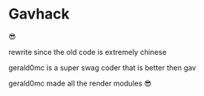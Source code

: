 # Gavhack
:sunglasses:

rewrite since the old code is extremely chinese

gerald0mc is a super swag coder that is better then gav

gerald0mc made all the render modules :sunglasses: